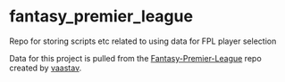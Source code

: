 # fantasy_premier_league
Repo for storing scripts etc related to using data for FPL player selection

Data for this project is pulled from the [Fantasy-Premier-League](https://github.com/vaastav/Fantasy-Premier-League/tree/master) repo created by [vaastav](https://github.com/vaastav).